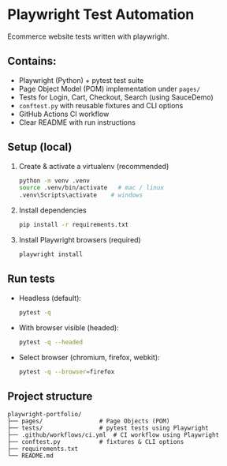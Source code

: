 # Playwright Test Automation

Ecommerce website tests written with playwright.

## Contains:
- Playwright (Python) + pytest test suite
- Page Object Model (POM) implementation under `pages/`
- Tests for Login, Cart, Checkout, Search (using SauceDemo)
- `conftest.py` with reusable fixtures and CLI options
- GitHub Actions CI workflow
- Clear README with run instructions

## Setup (local)
1. Create & activate a virtualenv (recommended)
   ```bash
   python -m venv .venv
   source .venv/bin/activate   # mac / linux
   .venv\Scripts\activate    # windows
   ```
2. Install dependencies
   ```bash
   pip install -r requirements.txt
   ```
3. Install Playwright browsers (required)
   ```bash
   playwright install
   ```

## Run tests
- Headless (default):
  ```bash
  pytest -q
  ```
- With browser visible (headed):
  ```bash
  pytest -q --headed
  ```
- Select browser (chromium, firefox, webkit):
  ```bash
  pytest -q --browser=firefox
  ```

## Project structure
```
playwright-portfolio/
├── pages/                # Page Objects (POM)
├── tests/                # pytest tests using Playwright
├── .github/workflows/ci.yml  # CI workflow using Playwright
├── conftest.py           # fixtures & CLI options
├── requirements.txt
└── README.md
```
